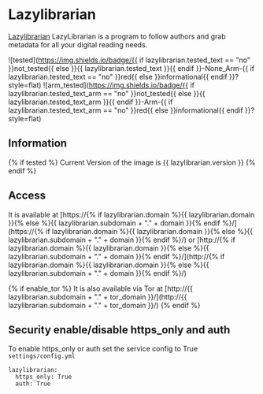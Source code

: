 # Lazylibrarian

[Lazylibrarian](https://lazylibrarian.gitlab.io/) LazyLibrarian is a program to follow authors and grab metadata for all your digital reading needs.

![tested](https://img.shields.io/badge/{{ if lazylibrarian.tested_text == "no" }}not_tested{{ else }}{{ lazylibrarian.tested_text }}{{ endif }}-None_Arm-{{ if lazylibrarian.tested_text == "no" }}red{{ else }}informational{{ endif }}?style=flat)
![arm_tested](https://img.shields.io/badge/{{ if lazylibrarian.tested_text_arm == "no" }}not_tested{{ else }}{{ lazylibrarian.tested_text_arm }}{{ endif }}-Arm-{{ if lazylibrarian.tested_text_arm == "no" }}red{{ else }}informational{{ endif }}?style=flat)

## Information

{% if tested %}
Current Version of the image is {{ lazylibrarian.version }}
{% endif %}

## Access

It is available at [https://{% if lazylibrarian.domain %}{{ lazylibrarian.domain }}{% else %}{{ lazylibrarian.subdomain + "." + domain }}{% endif %}/](https://{% if lazylibrarian.domain %}{{ lazylibrarian.domain }}{% else %}{{ lazylibrarian.subdomain + "." + domain }}{% endif %}/) or [http://{% if lazylibrarian.domain %}{{ lazylibrarian.domain }}{% else %}{{ lazylibrarian.subdomain + "." + domain }}{% endif %}/](http://{% if lazylibrarian.domain %}{{ lazylibrarian.domain }}{% else %}{{ lazylibrarian.subdomain + "." + domain }}{% endif %}/)

{% if enable_tor %}
It is also available via Tor at [http://{{ lazylibrarian.subdomain + "." + tor_domain }}/](http://{{ lazylibrarian.subdomain + "." + tor_domain }}/)
{% endif %}

## Security enable/disable https_only and auth

To enable https_only or auth set the service config to True
`settings/config.yml`

```
lazylibrarian:
  https_only: True
  auth: True
```
